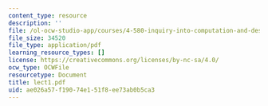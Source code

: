 ```yaml
---
content_type: resource
description: ''
file: /ol-ocw-studio-app/courses/4-580-inquiry-into-computation-and-design-fall-2006/ae026a57f19074e151f8ee73ab0b5ca3_lect1.pdf
file_size: 34520
file_type: application/pdf
learning_resource_types: []
license: https://creativecommons.org/licenses/by-nc-sa/4.0/
ocw_type: OCWFile
resourcetype: Document
title: lect1.pdf
uid: ae026a57-f190-74e1-51f8-ee73ab0b5ca3
---
```


